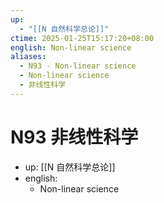 ```yaml
---
up:
  - "[[N 自然科学总论]]"
ctime: 2025-01-25T15:17:20+08:00
english: Non-linear science
aliases:
  - N93 - Non-linear science
  - Non-linear science
  - 非线性科学
---
```


# N93 非线性科学

- up: [[N 自然科学总论]]
- english:
	- Non-linear science
